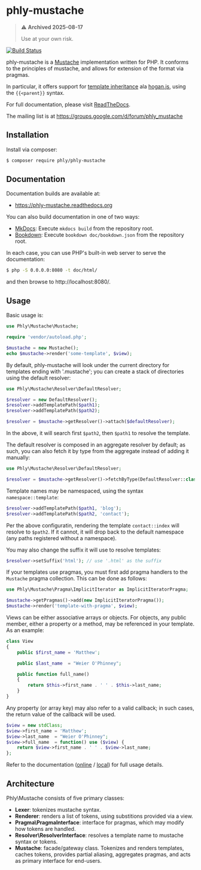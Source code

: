 # phly-mustache

> :warning: **Archived 2025-08-17**
>
> Use at your own risk.

[![Build Status](https://secure.travis-ci.org/phly/phly-mustache.png?branch=develop)](http://travis-ci.org/phly/phly-mustache)

phly-mustache is a [Mustache](http://mustache.github.com) implementation written
for PHP. It conforms to the principles of mustache, and allows for
extension of the format via pragmas.

In particular, it offers support for [template
inheritance](https://github.com/mustache/spec/pull/75) ala
[hogan.js](https://github.com/twitter/hogan.js), using the `{{<parent}}` syntax.

For full documentation, please visit
[ReadTheDocs](http://phly-mustache.readthedocs.org/).

The mailing list is at https://groups.google.com/d/forum/phly_mustache

## Installation

Install via composer:

```bash
$ composer require phly/phly-mustache
```

## Documentation

Documentation builds are available at:

- https://phly-mustache.readthedocs.org

You can also build documentation in one of two ways:

- [MkDocs](http://www.mkdocs.org): Execute `mkdocs build` from the repository
  root.
- [Bookdown](http://bookdown.io): Execute `bookdown doc/bookdown.json` from the
  repository root.

In each case, you can use PHP's built-in web server to serve the documentation:

```bash
$ php -S 0.0.0.0:8080 -t doc/html/
```

and then browse to http://localhost:8080/.

## Usage

Basic usage is:

```php
use Phly\Mustache\Mustache;

require 'vendor/autoload.php';

$mustache = new Mustache();
echo $mustache->render('some-template', $view);
```

By default, phly-mustache will look under the current directory for templates
ending with '.mustache'; you can create a stack of directories using the
default resolver:

```php
use Phly\Mustache\Resolver\DefaultResolver;

$resolver = new DefaultResolver();
$resolver->addTemplatePath($path1);
$resolver->addTemplatePath($path2);

$resolver = $mustache->getResolver()->attach($defaultResolver);
```

In the above, it will search first `$path2`, then `$path1` to resolve the
template.

The default resolver is composed in an aggregate resolver by default; as such,
you can also fetch it by type from the aggregate instead of adding it manually:

```php
use Phly\Mustache\Resolver\DefaultResolver;

$resolver = $mustache->getResolver()->fetchByType(DefaultResolver::class);
```

Template names may be namespaced, using the syntax `namespace::template`:

```php
$resolver->addTemplatePath($path1, 'blog');
$resolver->addTemplatePath($path2, 'contact');
```

Per the above configuratin, rendering the template `contact::index` will resolve
to `$path2`. If it cannot, it will drop back to the default namespace (any paths
registered without a namespace).

You may also change the suffix it will use to resolve templates:

```php
$resolver->setSuffix('html'); // use '.html' as the suffix
```

If your templates use pragmas, you must first add pragma handlers to the
`Mustache` pragma collection. This can be done as follows:

```php
use Phly\Mustache\Pragma\ImplicitIterator as ImplicitIteratorPragma;

$mustache->getPragmas()->add(new ImplicitIteratorPragma());
$mustache->render('template-with-pragma', $view);
```

Views can be either associative arrays or objects. For objects, any public
member, either a property or a method, may be referenced in your template. As an
example:

```php
class View
{
    public $first_name = 'Matthew';

    public $last_name  = "Weier O'Phinney";

    public function full_name()
    {
        return $this->first_name . ' ' . $this->last_name;
    }
}
```

Any property (or array key) may also refer to a valid callback; in such cases,
the return value of the callback will be used.

```php
$view = new stdClass;
$view->first_name = 'Matthew';
$view->last_name  = "Weier O'Phinney";
$view->full_name  = function() use ($view) {
    return $view->first_name . ' ' . $view->last_name;
};
```

Refer to the documentation ([online](http://phly-mustache.readthedocs.org) /
[local](doc/book/)) for full usage details.

## Architecture

Phly\Mustache consists of five primary classes:

- **Lexer**: tokenizes mustache syntax.
- **Renderer**: renders a list of tokens, using substitions provided via a view.
- **Pragma\PragmaInterface**: interface for pragmas, which may modify how tokens are handled.
- **Resolver\ResolverInterface**: resolves a template name to mustache syntax or tokens.
- **Mustache**: facade/gateway class. Tokenizes and renders templates, caches
  tokens, provides partial aliasing, aggregates pragmas, and acts as primary
  interface for end-users.
